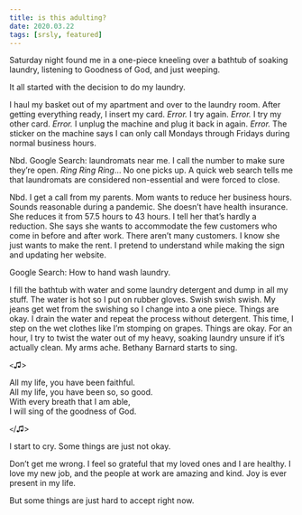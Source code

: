 ```yaml
---
title: is this adulting?
date: 2020.03.22
tags: [srsly, featured]
---
```


Saturday night found me in a one-piece kneeling over a bathtub of soaking laundry, listening to Goodness of God, and just weeping.

It all started with the decision to do my laundry.

I haul my basket out of my apartment and over to the laundry room. After getting everything ready, I insert my card. _Error._ I try again. _Error._ I try my other card. _Error._ I unplug the machine and plug it back in again. _Error._ The sticker on the machine says I can only call Mondays through Fridays during normal business hours.

Nbd. Google Search: laundromats near me. I call the number to make sure they’re open. _Ring Ring Ring_… No one picks up. A quick web search tells me that laundromats are considered non-essential and were forced to close.

Nbd. I get a call from my parents. Mom wants to reduce her business hours. Sounds reasonable during a pandemic. She doesn’t have health insurance. She reduces it from 57.5 hours to 43 hours. I tell her that’s hardly a reduction. She says she wants to accommodate the few customers who come in before and after work. There aren’t many customers. I know she just wants to make the rent. I pretend to understand while making the sign and updating her website.

Google Search: How to hand wash laundry.

I fill the bathtub with water and some laundry detergent and dump in all my stuff. The water is hot so I put on rubber gloves. Swish swish swish. My jeans get wet from the swishing so I change into a one piece. Things are okay. I drain the water and repeat the process without detergent. This time, I step on the wet clothes like I’m stomping on grapes. Things are okay. For an hour, I try to twist the water out of my heavy, soaking laundry unsure if it’s actually clean. My arms ache. Bethany Barnard starts to sing.

`<`♫>

All my life, you have been faithful.  
All my life, you have been so, so good.  
With every breath that I am able,  
I will sing of the goodness of God.

`<`/♫>

I start to cry. Some things are just not okay.

Don’t get me wrong. I feel so grateful that my loved ones and I are healthy. I love my new job, and the people at work are amazing and kind. Joy is ever present in my life.

But some things are just hard to accept right now.